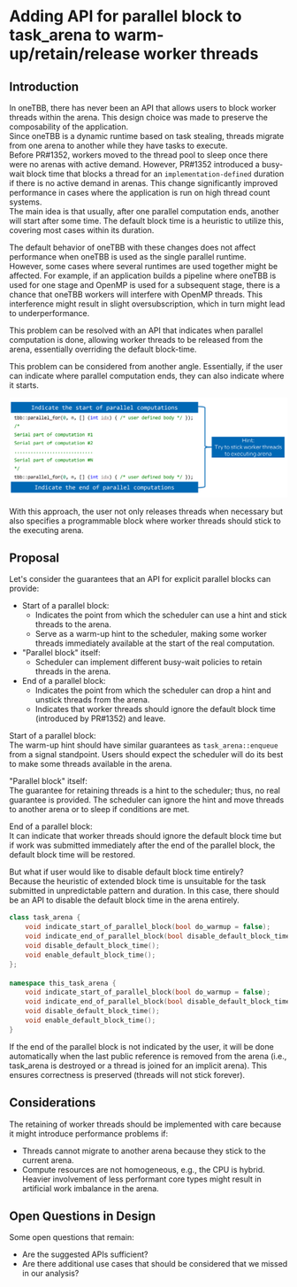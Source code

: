 # Adding API for parallel block to task_arena to warm-up/retain/release worker threads

## Introduction

In oneTBB, there has never been an API that allows users to block worker threads within the arena.
This design choice was made to preserve the composability of the application.<br>
Since oneTBB is a dynamic runtime based on task stealing, threads migrate from one arena to
another while they have tasks to execute.<br>
Before PR#1352, workers moved to the thread pool to sleep once there were no arenas with active
demand. However, PR#1352 introduced a busy-wait block time that blocks a thread for an
`implementation-defined` duration if there is no active demand in arenas. This change significantly
improved performance in cases where the application is run on high thread count systems.<br>
The main idea is that usually, after one parallel computation ends,
another will start after some time. The default block time is a heuristic to utilize this,
covering most cases within its duration.

The default behavior of oneTBB with these changes does not affect performance when oneTBB is used
as the single parallel runtime.<br>
However, some cases where several runtimes are used together might be affected. For example, if an
application builds a pipeline where oneTBB is used for one stage and OpenMP is used for a
subsequent stage, there is a chance that oneTBB workers will interfere with OpenMP threads.
This interference might result in slight oversubscription,
which in turn might lead to underperformance.

This problem can be resolved with an API that indicates when parallel computation is done,
allowing worker threads to be released from the arena,
essentially overriding the default block-time.<br>

This problem can be considered from another angle. Essentially, if the user can indicate where
parallel computation ends, they can also indicate where it starts.

<img src="parallel_block_introduction.png" width=800>

With this approach, the user not only releases threads when necessary
but also specifies a programmable block where worker threads should stick to the
executing arena.

## Proposal

Let's consider the guarantees that an API for explicit parallel blocks can provide:
* Start of a parallel block:
  * Indicates the point from which the scheduler can use a hint and stick threads to the arena.
  * Serve as a warm-up hint to the scheduler, making some worker threads immediately available
    at the start of the real computation.
* "Parallel block" itself:
  * Scheduler can implement different busy-wait policies to retain threads in the arena.
* End of a parallel block:
  * Indicates the point from which the scheduler can drop a hint
    and unstick threads from the arena.
  * Indicates that worker threads should ignore
    the default block time (introduced by PR#1352) and leave.

Start of a parallel block:<br>
The warm-up hint should have similar guarantees as `task_arena::enqueue` from a signal standpoint.
Users should expect the scheduler will do its best to make some threads available in the arena.

"Parallel block" itself:<br>
The guarantee for retaining threads is a hint to the scheduler;
thus, no real guarantee is provided. The scheduler can ignore the hint and
move threads to another arena or to sleep if conditions are met.

End of a parallel block:<br>
It can indicate that worker threads should ignore the default block time but
if work was submitted immediately after the end of the parallel block,
the default block time will be restored.

But what if user would like to disable default block time entirely?<br>
Because the heuristic of extended block time is unsuitable for the task submitted
in unpredictable pattern and duration. In this case, there should be an API to disable
the default block time in the arena entirely.

```cpp
class task_arena {
    void indicate_start_of_parallel_block(bool do_warmup = false);
    void indicate_end_of_parallel_block(bool disable_default_block_time = false);
    void disable_default_block_time();
    void enable_default_block_time();
};

namespace this_task_arena {
    void indicate_start_of_parallel_block(bool do_warmup = false);
    void indicate_end_of_parallel_block(bool disable_default_block_time = false);
    void disable_default_block_time();
    void enable_default_block_time();
}
```

If the end of the parallel block is not indicated by the user, it will be done automatically when
the last public reference is removed from the arena (i.e., task_arena is destroyed or a thread
is joined for an implicit arena). This ensures correctness is
preserved (threads will not stick forever).

## Considerations

The retaining of worker threads should be implemented with care because
it might introduce performance problems if:
* Threads cannot migrate to another arena because they
  stick to the current arena.
* Compute resources are not homogeneous, e.g., the CPU is hybrid.
  Heavier involvement of less performant core types might result in artificial work
  imbalance in the arena.


## Open Questions in Design

Some open questions that remain:
* Are the suggested APIs sufficient?
* Are there additional use cases that should be considered that we missed in our analysis?
